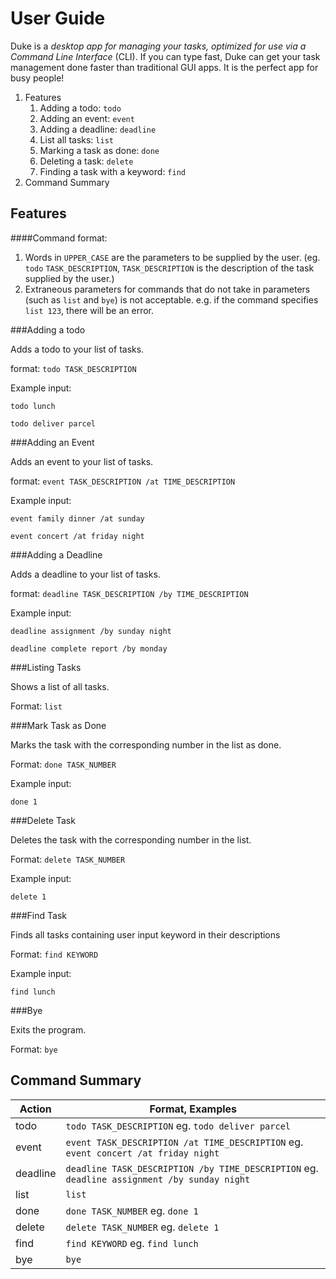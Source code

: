 # User Guide

Duke is a *desktop app for managing your tasks, optimized for use via a Command Line Interface* (CLI). If you can type
fast, Duke can get your task management done faster than traditional GUI apps. It is the perfect app for busy people!

1. Features
   1. Adding a todo: `todo`
   2. Adding an event: `event`
   3. Adding a deadline: `deadline`
   4. List all tasks: `list`
   5. Marking a task as done: `done`
   6. Deleting a task: `delete`
   7. Finding a task with a keyword: `find`
2. Command Summary
## Features


####Command format:


1. Words in `UPPER_CASE` are the parameters to be supplied by the user. (eg. `todo` `TASK_DESCRIPTION`, `TASK_DESCRIPTION` is 
the description of the 
task supplied by the user.)
2. Extraneous parameters for commands that do not take in parameters (such as `list` and `bye`) is not acceptable.
   e.g. if the command specifies `list 123`, there will be an error.


###Adding a todo


Adds a todo to your list of tasks.

format: `todo TASK_DESCRIPTION`

Example input:

`todo lunch`

`todo deliver parcel`


###Adding an Event


Adds an event to your list of tasks.

format: `event TASK_DESCRIPTION /at TIME_DESCRIPTION`

Example input:

`event family dinner /at sunday`

`event concert /at friday night`


###Adding a Deadline


Adds a deadline to your list of tasks.

format: `deadline TASK_DESCRIPTION /by TIME_DESCRIPTION`

Example input:

`deadline assignment /by sunday night`

`deadline complete report /by monday`


###Listing Tasks


Shows a list of all tasks.

Format: `list`


###Mark Task as Done


Marks the task with the corresponding number in the list as done.

Format: `done TASK_NUMBER`

Example input:

`done 1`


###Delete Task


Deletes the task with the corresponding number in the list.

Format: `delete TASK_NUMBER`

Example input:

`delete 1`


###Find Task


Finds all tasks containing user input keyword in their descriptions

Format: `find KEYWORD`

Example input:

`find lunch`


###Bye


Exits the program.

Format: `bye`


## Command Summary


Action | Format, Examples
------ | ----------------
todo | `todo TASK_DESCRIPTION` eg. `todo deliver parcel`
event | `event TASK_DESCRIPTION /at TIME_DESCRIPTION` eg. `event concert /at friday night`
deadline | `deadline TASK_DESCRIPTION /by TIME_DESCRIPTION` eg. `deadline assignment /by sunday night`
list | `list`
done | `done TASK_NUMBER` eg. `done 1`
delete | `delete TASK_NUMBER` eg. `delete 1`
find | `find KEYWORD` eg. `find lunch`
bye | `bye`